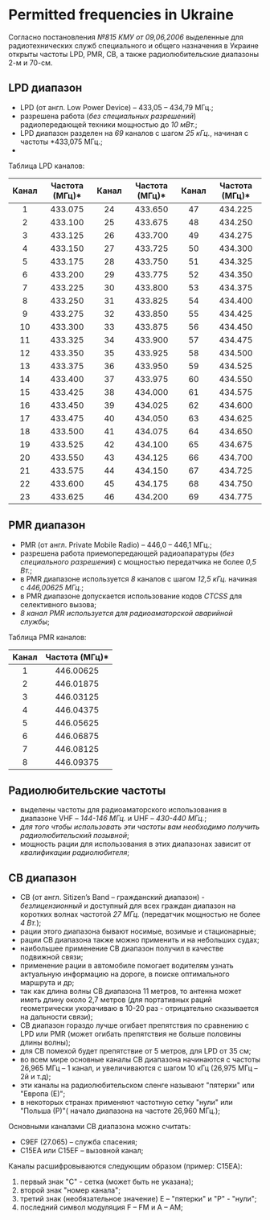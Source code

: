 # Permitted frequencies in Ukraine

Согласно постановления *№815 КМУ от 09,06,2006*  выделенные для радиотехнических служб специального и общего назначения в Украине открыты частоты LPD, PMR, CB, а также радиолюбительские
диапазоны 2-м и 70-см.

## LPD диапазон

- LPD (от англ. Low Power Device) – 433,05 – 434,79 МГц.; 
- разрешена работа (*без специальных разрешений*) радиопередающей техники мощностью до *10 мВт.*;
- LPD диапазон разделен на *69* каналов с шагом *25 кГц.*, начиная с частоты *433,075 МГц.;
- 
Таблица LPD каналов:

| Канал | Частота (МГц)* | Канал | Частота (МГц)* | Канал | Частота (МГц)* |
|:-----:|:--------------:|:-----:|:--------------:|:-----:|:--------------:|
|   1   |    433.075     |  24   |    433.650     |  47   |    434.225     |
|   2   |    433.100     |  25   |    433.675     |  48   |    434.250     |
|   3   |    433.125     |  26   |    433.700     |  49   |    434.275     |
|   4   |    433.150     |  27   |    433.725     |  50   |    434.300     |
|   5   |    433.175     |  28   |    433.750     |  51   |    434.325     |
|   6   |    433.200     |  29   |    433.775     |  52   |    434.350     |
|   7   |    433.225     |  30   |    433.800     |  53   |    434.375     |
|   8   |    433.250     |  31   |    433.825     |  54   |    434.400     |
|   9   |    433.275     |  32   |    433.850     |  55   |    434.425     |
|  10   |    433.300     |  33   |    433.875     |  56   |    434.450     |
|  11   |    433.325     |  34   |    433.900     |  57   |    434.475     |
|  12   |    433.350     |  35   |    433.925     |  58   |    434.500     |
|  13   |    433.375     |  36   |    433.950     |  59   |    434.525     |
|  14   |    433.400     |  37   |    433.975     |  60   |    434.550     |
|  15   |    433.425     |  38   |    434.000     |  61   |    434.575     |
|  16   |    433.450     |  39   |    434.025     |  62   |    434.600     |
|  17   |    433.475     |  40   |    434.050     |  63   |    434.625     |
|  18   |    433.500     |  41   |    434.075     |  64   |    434.650     |
|  19   |    433.525     |  42   |    434.100     |  65   |    434.675     |
|  20   |    433.550     |  43   |    434.125     |  66   |    434.700     |
|  21   |    433.575     |  44   |    434.150     |  67   |    434.725     |
|  22   |    433.600     |  45   |    434.175     |  68   |    434.750     |
|  23   |    433.625     |  46   |    434.200     |  69   |    434.775     |

## PMR диапазон
- PMR (от англ. Private Mobile Radio) – 446,0 – 446,1 МГц.; 
- разрешена работа приемопередающей радиоапаратуры (*без специального разрешения*) с мощностью передатчика не более *0,5 Вт.*;
- в PMR диапазоне используется *8* каналов с шагом *12,5 кГц.* начиная с *446,00625 МГц.*; 
- в PMR диапазоне допускается использование кодов *CTCSS* для селективного вызова; 
- *8 канал PMR используется для радиоаматорской аварийной службы*;

Таблица PMR каналов:

| Канал | Частота (МГц)* |
|:-----:|:--------------:|
|   1   |   446.00625    |
|   2   |   446.01875    |
|   3   |   446.03125    |
|   4   |   446.04375    |
|   5   |   446.05625    |
|   6   |   446.06875    |
|   7   |   446.08125    |
|   8   |   446.09375    |   

## Радиолюбительские частоты

- выделены частоты для радиоаматорского использования в диапазоне VHF – *144-146 МГц.* и UHF – *430-440 МГц.*; 
- *для того чтобы использовать эти частоты вам необходимо получить радиолюбительский позывной*; 
- мощность рации для использования в этих диапазонах зависит от *квалификации радиолюбителя*;

## CB диапазон

- CB (от англ. Sitizen’s Band – гражданский диапазон) - *безлицензионный* и доступный для всех граждан диапазон на коротких волнах частотой *27 МГц.* (передатчик мощностью не более *4 Вт.*);
- рации этого диапазона бывают носимые, возимые и стационарные; 
- рации CB диапазона также можно применить и на небольших судах;
- наибольшее применение CB диапазон получил в качестве подвижной связи; 
- применение рации в автомобиле помогает водителям узнать актуальную информацию на дороге, в поиске оптимального маршрута и др; 
- так как длина волны CB диапазона 11 метров, то антенна может иметь длину около 2,7 метров (для портативных раций геометрически укорачиваю в 10-20 раз - отрицательно сказывается на дальности связи); 
- CB диапазон гораздо лучше огибает препятствия по сравнению с LPD или PMR (может огибать препятствия не больше половины длины волны); 
- для CB помехой будет препятствие от 5 метров, для LPD от 35 см;
- во всем мире основные каналы CB диапазона начинаются с частоты 26,965 МГц – 1 канал, и увеличиваются с шагом 10 кГц (26,975 МГц – 2й и т.д); 
- эти каналы на радиолюбительском сленге называют "пятерки" или "Европа (Е)"; 
- в некоторых странах применяют частотную сетку "нули" или "Польша (Р)"( начало диапазона на частоте 26,960 МГц.); 

Основными каналами CB диапазона можно считать: 
- C9EF (27.065) – служба спасения; 
- C15EA или C15EF – вызовной канал; 

Каналы расшифровываются следующим образом (пример: C15EA):

1. первый знак "C" - сетка (может быть не указана); 
2. второй знак "номер канала"; 
3. третий знак (необязательное значение) Е – "пятерки" и "Р" - "нули"; 
4. последний символ модуляция F – FM и А – АМ;